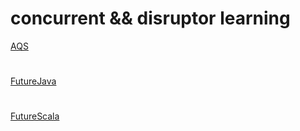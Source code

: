 # concurrent &&  disruptor learning

[AQS](src/main/scala/org/github/spafka/lock/AQS)
#
[FutureJava](src/main/java/com/github/spafka/concurrent/future/JFuture.java)
#
[FutureScala](src/main/java/com/github/spafka/concurrent/future/SFuture.scala)